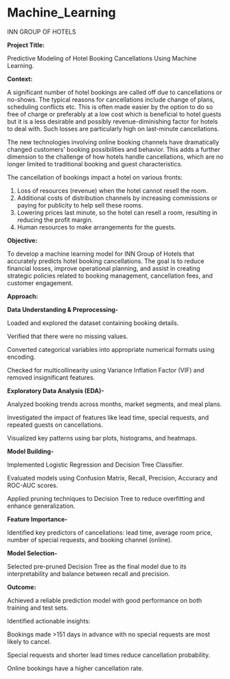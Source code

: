 # Machine_Learning
INN GROUP OF HOTELS

**Project Title:**

Predictive Modeling of Hotel Booking Cancellations Using Machine Learning.

**Context:**

A significant number of hotel bookings are called off due to cancellations or no-shows. The typical reasons for cancellations include change of plans, scheduling conflicts etc. This is often made easier by the option to do so free of charge or preferably at a low cost which is beneficial to hotel guests but it is a less desirable and possibly revenue-diminishing factor for hotels to deal with. Such losses are particularly high on last-minute cancellations.

The new technologies involving online booking channels have dramatically changed customers’ booking possibilities and behavior. This adds a further dimension to the challenge of how hotels handle cancellations, which are no longer limited to traditional booking and guest characteristics.

The cancellation of bookings impact a hotel on various fronts:
1. Loss of resources (revenue) when the hotel cannot resell the room.
2. Additional costs of distribution channels by increasing commissions or paying for publicity to help sell these rooms.
3. Lowering prices last minute, so the hotel can resell a room, resulting in reducing the profit margin.
4. Human resources to make arrangements for the guests.

**Objective:**

To develop a machine learning model for INN Group of Hotels that accurately predicts hotel booking cancellations. The goal is to reduce financial losses, improve operational planning, and assist in creating strategic policies related to booking management, cancellation fees, and customer engagement.

**Approach:**

**Data Understanding & Preprocessing-**

Loaded and explored the dataset containing booking details.

Verified that there were no missing values.

Converted categorical variables into appropriate numerical formats using encoding.

Checked for multicollinearity using Variance Inflation Factor (VIF) and removed insignificant features.

**Exploratory Data Analysis (EDA)-**

Analyzed booking trends across months, market segments, and meal plans.

Investigated the impact of features like lead time, special requests, and repeated guests on cancellations.

Visualized key patterns using bar plots, histograms, and heatmaps.

**Model Building-**

Implemented Logistic Regression and Decision Tree Classifier.

Evaluated models using Confusion Matrix, Recall, Precision, Accuracy and ROC-AUC scores.

Applied pruning techniques to Decision Tree to reduce overfitting and enhance generalization.

**Feature Importance-**

Identified key predictors of cancellations: lead time, average room price, number of special requests, and booking channel (online).

**Model Selection-**

Selected pre-pruned Decision Tree as the final model due to its interpretability and balance between recall and precision.

**Outcome:**

Achieved a reliable prediction model with good performance on both training and test sets.

Identified actionable insights:

Bookings made >151 days in advance with no special requests are most likely to cancel.

Special requests and shorter lead times reduce cancellation probability.

Online bookings have a higher cancellation rate.
